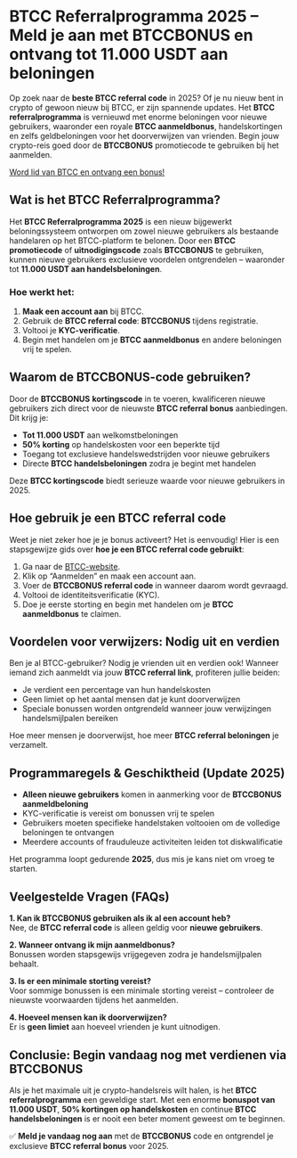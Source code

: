 <h1>BTCC Referralprogramma 2025 – Meld je aan met BTCCBONUS en ontvang tot 11.000 USDT aan beloningen</h1>
</header>

<section>
  <p>Op zoek naar de <strong>beste BTCC referral code</strong> in 2025? Of je nu nieuw bent in crypto of gewoon nieuw bij BTCC, er zijn spannende updates. Het <strong>BTCC referralprogramma</strong> is vernieuwd met enorme beloningen voor nieuwe gebruikers, waaronder een royale <strong>BTCC aanmeldbonus</strong>, handelskortingen en zelfs geldbeloningen voor het doorverwijzen van vrienden. Begin jouw crypto-reis goed door de <strong>BTCCBONUS</strong> promotiecode te gebruiken bij het aanmelden.</p>
</section>
<a href="https://partner.btcc.com/us/c/BTCCBONUS/9303" target="_blank">Word lid van BTCC en ontvang een bonus!</a>

<section>
  <h2>Wat is het BTCC Referralprogramma?</h2>
  <p>Het <strong>BTCC Referralprogramma 2025</strong> is een nieuw bijgewerkt beloningssysteem ontworpen om zowel nieuwe gebruikers als bestaande handelaren op het BTCC-platform te belonen. Door een <strong>BTCC promotiecode</strong> of <strong>uitnodigingscode</strong> zoals <strong>BTCCBONUS</strong> te gebruiken, kunnen nieuwe gebruikers exclusieve voordelen ontgrendelen – waaronder tot <strong>11.000 USDT aan handelsbeloningen</strong>.</p>

  <h3>Hoe werkt het:</h3>
  <ol>
    <li><strong>Maak een account aan</strong> bij BTCC.</li>
    <li>Gebruik de <strong>BTCC referral code</strong>: <strong>BTCCBONUS</strong> tijdens registratie.</li>
    <li>Voltooi je <strong>KYC-verificatie</strong>.</li>
    <li>Begin met handelen om je <strong>BTCC aanmeldbonus</strong> en andere beloningen vrij te spelen.</li>
  </ol>
</section>

<section>
  <h2>Waarom de BTCCBONUS-code gebruiken?</h2>
  <p>Door de <strong>BTCCBONUS</strong> <strong>kortingscode</strong> in te voeren, kwalificeren nieuwe gebruikers zich direct voor de nieuwste <strong>BTCC referral bonus</strong> aanbiedingen. Dit krijg je:</p>
  <ul>
    <li><strong>Tot 11.000 USDT</strong> aan welkomstbeloningen</li>
    <li><strong>50% korting</strong> op handelskosten voor een beperkte tijd</li>
    <li>Toegang tot exclusieve handelswedstrijden voor nieuwe gebruikers</li>
    <li>Directe <strong>BTCC handelsbeloningen</strong> zodra je begint met handelen</li>
  </ul>
  <p>Deze <strong>BTCC kortingscode</strong> biedt serieuze waarde voor nieuwe gebruikers in 2025.</p>
</section>

<section>
  <h2>Hoe gebruik je een BTCC referral code</h2>
  <p>Weet je niet zeker hoe je je bonus activeert? Het is eenvoudig! Hier is een stapsgewijze gids over <strong>hoe je een BTCC referral code gebruikt</strong>:</p>
  <ol>
    <li>Ga naar de <a href="https://www.btcc.com" target="_blank" rel="noopener noreferrer">BTCC-website</a>.</li>
    <li>Klik op “Aanmelden” en maak een account aan.</li>
    <li>Voer de <strong>BTCCBONUS referral code</strong> in wanneer daarom wordt gevraagd.</li>
    <li>Voltooi de identiteitsverificatie (KYC).</li>
    <li>Doe je eerste storting en begin met handelen om je <strong>BTCC aanmeldbonus</strong> te claimen.</li>
  </ol>
</section>

<section>
  <h2>Voordelen voor verwijzers: Nodig uit en verdien</h2>
  <p>Ben je al BTCC-gebruiker? Nodig je vrienden uit en verdien ook! Wanneer iemand zich aanmeldt via jouw <strong>BTCC referral link</strong>, profiteren jullie beiden:</p>
  <ul>
    <li>Je verdient een percentage van hun handelskosten</li>
    <li>Geen limiet op het aantal mensen dat je kunt doorverwijzen</li>
    <li>Speciale bonussen worden ontgrendeld wanneer jouw verwijzingen handelsmijlpalen bereiken</li>
  </ul>
  <p>Hoe meer mensen je doorverwijst, hoe meer <strong>BTCC referral beloningen</strong> je verzamelt.</p>
</section>

<section>
  <h2>Programmaregels & Geschiktheid (Update 2025)</h2>
  <ul>
    <li><strong>Alleen nieuwe gebruikers</strong> komen in aanmerking voor de <strong>BTCCBONUS aanmeldbeloning</strong></li>
    <li>KYC-verificatie is vereist om bonussen vrij te spelen</li>
    <li>Gebruikers moeten specifieke handelstaken voltooien om de volledige beloningen te ontvangen</li>
    <li>Meerdere accounts of frauduleuze activiteiten leiden tot diskwalificatie</li>
  </ul>
  <p>Het programma loopt gedurende <strong>2025</strong>, dus mis je kans niet om vroeg te starten.</p>
</section>

<section>
  <h2>Veelgestelde Vragen (FAQs)</h2>
  <p><strong>1. Kan ik BTCCBONUS gebruiken als ik al een account heb?</strong><br>
    Nee, de <strong>BTCC referral code</strong> is alleen geldig voor <strong>nieuwe gebruikers</strong>.</p>
  <p><strong>2. Wanneer ontvang ik mijn aanmeldbonus?</strong><br>
    Bonussen worden stapsgewijs vrijgegeven zodra je handelsmijlpalen behaalt.</p>

  <p><strong>3. Is er een minimale storting vereist?</strong><br>
    Voor sommige bonussen is een minimale storting vereist – controleer de nieuwste voorwaarden tijdens het aanmelden.</p>

  <p><strong>4. Hoeveel mensen kan ik doorverwijzen?</strong><br>
    Er is <strong>geen limiet</strong> aan hoeveel vrienden je kunt uitnodigen.</p>
</section>

<section>
  <h2>Conclusie: Begin vandaag nog met verdienen via BTCCBONUS</h2>
  <p>Als je het maximale uit je crypto-handelsreis wilt halen, is het <strong>BTCC referralprogramma</strong> een geweldige start. Met een enorme <strong>bonuspot van 11.000 USDT</strong>, <strong>50% kortingen op handelskosten</strong> en continue <strong>BTCC handelsbeloningen</strong> is er nooit een beter moment geweest om te beginnen.</p>
  <p>✅ <strong>Meld je vandaag nog aan</strong> met de <strong>BTCCBONUS</strong> code en ontgrendel je exclusieve <strong>BTCC referral bonus</strong> voor 2025.</p>
</section>
</body>
</html>

